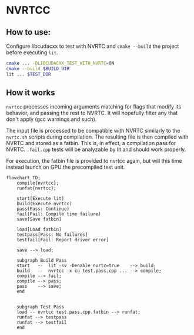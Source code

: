 # NVRTCC

## How to use:

Configure libcudacxx to test with NVRTC and `cmake --build` the project before executing `lit`.

```sh
cmake ... -DLIBCUDACXX_TEST_WITH_NVRTC=ON
cmake --build $BUILD_DIR
lit ... $TEST_DIR
```

## How it works

`nvrtcc` processes incoming arguments matching for flags that modify its behavior, and passing the rest to NVRTC.
It will hopefully filter any that don't apply (gcc warnings and such).

The input file is processed to be compatible with NVRTC similarly to the `nvrtc.sh` scripts during compilation.
The resulting file is then compiled with NVRTC and stored as a fatbin. This is, in effect, a compilation pass for NVRTC.
`.fail.cpp` tests will be analyzable by lit and should work properly.

For execution, the fatbin file is provided to nvrtcc again, but will this time instead launch on GPU the precompiled
test unit.

```mermaid
flowchart TD;
    compile{nvrtcc};
    runfat{nvrtcc};

    start[Execute lit]
    build(Execute nvrtcc)
    pass(Pass: Continue)
    fail(Fail: Compile time failure)
    save[Save fatbin]

    load[Load fatbin]
    testpass[Pass: No failures]
    testfail[Fail: Report driver error]

    save --> load;

    subgraph Build Pass
    start   --  lit -sv -Denable_nvrtc=true    --> build;
    build   --  nvrtcc -x cu test.pass.cpp ... --> compile;
    compile --> fail;
    compile --> pass;
    pass    --> save;
    end


    subgraph Test Pass
    load -- nvrtcc test.pass.cpp.fatbin --> runfat;
    runfat --> testpass
    runfat --> testfail
    end
```
